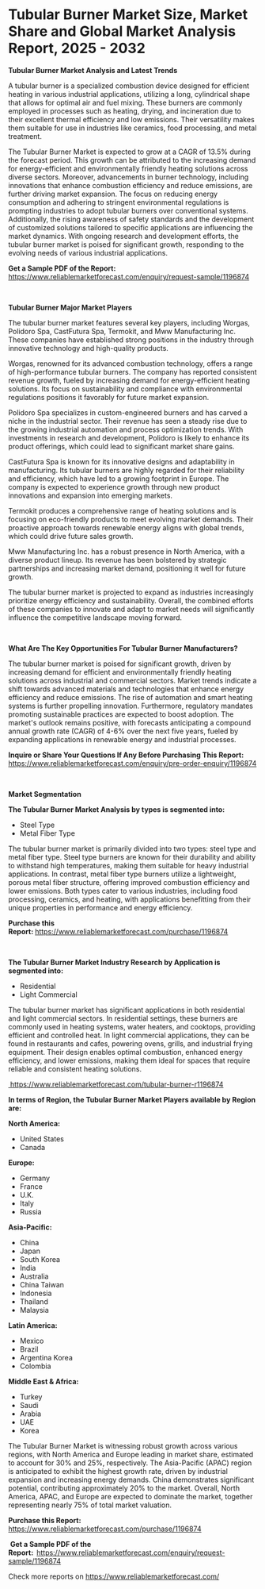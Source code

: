 <p><h1>Tubular Burner Market Size, Market Share and Global Market Analysis Report, 2025 - 2032</h1></p><p><strong>Tubular Burner Market Analysis and Latest Trends</strong></p>
<p><p>A tubular burner is a specialized combustion device designed for efficient heating in various industrial applications, utilizing a long, cylindrical shape that allows for optimal air and fuel mixing. These burners are commonly employed in processes such as heating, drying, and incineration due to their excellent thermal efficiency and low emissions. Their versatility makes them suitable for use in industries like ceramics, food processing, and metal treatment.</p><p>The Tubular Burner Market is expected to grow at a CAGR of 13.5% during the forecast period. This growth can be attributed to the increasing demand for energy-efficient and environmentally friendly heating solutions across diverse sectors. Moreover, advancements in burner technology, including innovations that enhance combustion efficiency and reduce emissions, are further driving market expansion. The focus on reducing energy consumption and adhering to stringent environmental regulations is prompting industries to adopt tubular burners over conventional systems. Additionally, the rising awareness of safety standards and the development of customized solutions tailored to specific applications are influencing the market dynamics. With ongoing research and development efforts, the tubular burner market is poised for significant growth, responding to the evolving needs of various industrial applications.</p></p>
<p><strong>Get a Sample PDF of the Report:&nbsp;</strong> <a href="https://www.reliablemarketforecast.com/enquiry/request-sample/1196874?utm_campaign=2280&utm_medium=2&utm_source=Github&utm_content=ia&utm_term=19022025&utm_id=tubular-burner">https://www.reliablemarketforecast.com/enquiry/request-sample/1196874</a></p>
<p>&nbsp;</p>
<p><strong>Tubular Burner Major Market Players</strong></p>
<p><p>The tubular burner market features several key players, including Worgas, Polidoro Spa, CastFutura Spa, Termokit, and Mww Manufacturing Inc. These companies have established strong positions in the industry through innovative technology and high-quality products.</p><p>Worgas, renowned for its advanced combustion technology, offers a range of high-performance tubular burners. The company has reported consistent revenue growth, fueled by increasing demand for energy-efficient heating solutions. Its focus on sustainability and compliance with environmental regulations positions it favorably for future market expansion.</p><p>Polidoro Spa specializes in custom-engineered burners and has carved a niche in the industrial sector. Their revenue has seen a steady rise due to the growing industrial automation and process optimization trends. With investments in research and development, Polidoro is likely to enhance its product offerings, which could lead to significant market share gains.</p><p>CastFutura Spa is known for its innovative designs and adaptability in manufacturing. Its tubular burners are highly regarded for their reliability and efficiency, which have led to a growing footprint in Europe. The company is expected to experience growth through new product innovations and expansion into emerging markets.</p><p>Termokit produces a comprehensive range of heating solutions and is focusing on eco-friendly products to meet evolving market demands. Their proactive approach towards renewable energy aligns with global trends, which could drive future sales growth.</p><p>Mww Manufacturing Inc. has a robust presence in North America, with a diverse product lineup. Its revenue has been bolstered by strategic partnerships and increasing market demand, positioning it well for future growth.</p><p>The tubular burner market is projected to expand as industries increasingly prioritize energy efficiency and sustainability. Overall, the combined efforts of these companies to innovate and adapt to market needs will significantly influence the competitive landscape moving forward.</p></p>
<p>&nbsp;</p>
<p><strong>What Are The Key Opportunities For Tubular Burner Manufacturers?</strong></p>
<p><p>The tubular burner market is poised for significant growth, driven by increasing demand for efficient and environmentally friendly heating solutions across industrial and commercial sectors. Market trends indicate a shift towards advanced materials and technologies that enhance energy efficiency and reduce emissions. The rise of automation and smart heating systems is further propelling innovation. Furthermore, regulatory mandates promoting sustainable practices are expected to boost adoption. The market's outlook remains positive, with forecasts anticipating a compound annual growth rate (CAGR) of 4-6% over the next five years, fueled by expanding applications in renewable energy and industrial processes.</p></p>
<p><strong>Inquire or Share Your Questions If Any Before Purchasing This Report:</strong> <a href="https://www.reliablemarketforecast.com/enquiry/pre-order-enquiry/1196874?utm_campaign=2280&utm_medium=2&utm_source=Github&utm_content=ia&utm_term=19022025&utm_id=tubular-burner">https://www.reliablemarketforecast.com/enquiry/pre-order-enquiry/1196874</a></p>
<p>&nbsp;</p>
<p><strong>Market Segmentation</strong></p>
<p><strong>The Tubular Burner Market Analysis by types is segmented into:</strong></p>
<p><ul><li>Steel Type</li><li>Metal Fiber Type</li></ul></p>
<p><p>The tubular burner market is primarily divided into two types: steel type and metal fiber type. Steel type burners are known for their durability and ability to withstand high temperatures, making them suitable for heavy industrial applications. In contrast, metal fiber type burners utilize a lightweight, porous metal fiber structure, offering improved combustion efficiency and lower emissions. Both types cater to various industries, including food processing, ceramics, and heating, with applications benefitting from their unique properties in performance and energy efficiency.</p></p>
<p><strong>Purchase this Report:&nbsp;</strong><a href="https://www.reliablemarketforecast.com/purchase/1196874?utm_campaign=2280&utm_medium=2&utm_source=Github&utm_content=ia&utm_term=19022025&utm_id=tubular-burner">https://www.reliablemarketforecast.com/purchase/1196874</a></p>
<p>&nbsp;</p>
<p><strong>The Tubular Burner Market Industry Research by Application is segmented into:</strong></p>
<p><ul><li>Residential</li><li>Light Commercial</li></ul></p>
<p><p>The tubular burner market has significant applications in both residential and light commercial sectors. In residential settings, these burners are commonly used in heating systems, water heaters, and cooktops, providing efficient and controlled heat. In light commercial applications, they can be found in restaurants and cafes, powering ovens, grills, and industrial frying equipment. Their design enables optimal combustion, enhanced energy efficiency, and lower emissions, making them ideal for spaces that require reliable and consistent heating solutions.</p></p>
<p><a href="https://www.reliablemarketforecast.com/tubular-burner-r1196874?utm_campaign=2280&utm_medium=2&utm_source=Github&utm_content=ia&utm_term=19022025&utm_id=tubular-burner">&nbsp;https://www.reliablemarketforecast.com/tubular-burner-r1196874</a></p>
<p><strong>In terms of Region, the Tubular Burner Market Players available by Region are:</strong></p>
<p>
    <p> <strong> North America: </strong>
        <ul>
            <li>United States</li>
            <li>Canada</li>
        </ul>
        </p> 
    <p> <strong> Europe: </strong>
        <ul>
            <li>Germany</li>
            <li>France</li>
            <li>U.K.</li>
            <li>Italy</li>
            <li>Russia</li>
        </ul>
        </p> 
    <p> <strong> Asia-Pacific: </strong>
        <ul>
            <li>China</li>
            <li>Japan</li>
            <li>South Korea</li>
            <li>India</li>
            <li>Australia</li>
            <li>China Taiwan</li>
            <li>Indonesia</li>
            <li>Thailand</li>
            <li>Malaysia</li>
        </ul>
        </p> 
    <p> <strong> Latin America: </strong>
        <ul>
            <li>Mexico</li>
            <li>Brazil</li>
            <li>Argentina Korea</li>
            <li>Colombia</li>
        </ul>
        </p> 
    <p> <strong> Middle East & Africa: </strong>
        <ul>
            <li>Turkey</li>
            <li>Saudi</li>
            <li>Arabia</li>
            <li>UAE</li>
            <li>Korea</li>
        </ul>
    </p>
    </p>
<p><p>The Tubular Burner Market is witnessing robust growth across various regions, with North America and Europe leading in market share, estimated to account for 30% and 25%, respectively. The Asia-Pacific (APAC) region is anticipated to exhibit the highest growth rate, driven by industrial expansion and increasing energy demands. China demonstrates significant potential, contributing approximately 20% to the market. Overall, North America, APAC, and Europe are expected to dominate the market, together representing nearly 75% of total market valuation.</p></p>
<p><strong>Purchase this Report: </strong><a href="https://www.reliablemarketforecast.com/purchase/1196874?utm_campaign=2280&utm_medium=2&utm_source=Github&utm_content=ia&utm_term=19022025&utm_id=tubular-burner">https://www.reliablemarketforecast.com/purchase/1196874</a></p>
<p>&nbsp;<strong>Get a Sample PDF of the Report:&nbsp;&nbsp;</strong><a href="https://www.reliablemarketforecast.com/enquiry/request-sample/1196874?utm_campaign=2280&utm_medium=2&utm_source=Github&utm_content=ia&utm_term=19022025&utm_id=tubular-burner">https://www.reliablemarketforecast.com/enquiry/request-sample/1196874</a></p>
<p><strong></strong></p>
<p>Check more reports on <a href="https://www.reliablemarketforecast.com/?utm_campaign=2280&utm_medium=2&utm_source=Github&utm_content=ia&utm_term=19022025&utm_id=tubular-burner">https://www.reliablemarketforecast.com/</a></p>